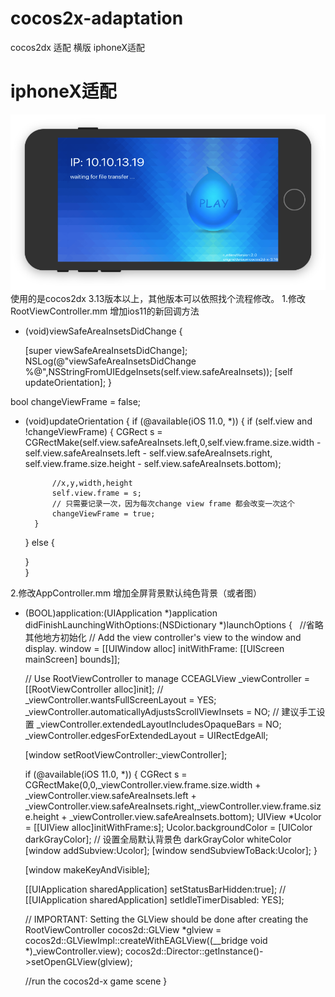 # cocos2x-adaptation
cocos2dx 适配 横版 iphoneX适配

# iphoneX适配
![image](https://github.com/biganans/cocos2x-adaptation/blob/master/res/shipeiX.png)
使用的是cocos2dx 3.13版本以上，其他版本可以依照找个流程修改。
1.修改RootViewController.mm 增加ios11的新回调方法 
- (void)viewSafeAreaInsetsDidChange {
    
    [super viewSafeAreaInsetsDidChange];
    NSLog(@"viewSafeAreaInsetsDidChange %@",NSStringFromUIEdgeInsets(self.view.safeAreaInsets));
    [self updateOrientation];
}

bool changeViewFrame = false;
- (void)updateOrientation {
    if (@available(iOS 11.0, *)) {
        if (self.view and !changeViewFrame)
        {
            CGRect s = CGRectMake(self.view.safeAreaInsets.left,0,self.view.frame.size.width - self.view.safeAreaInsets.left - self.view.safeAreaInsets.right,
                                  self.view.frame.size.height - self.view.safeAreaInsets.bottom);
            
            //x,y,width,height
            self.view.frame = s;
            // 只需要记录一次，因为每次change view frame 都会改变一次这个
            changeViewFrame = true;
        }
    } else {
        
    }   
}

2.修改AppController.mm 增加全屏背景默认纯色背景（或者图）
- (BOOL)application:(UIApplication *)application didFinishLaunchingWithOptions:(NSDictionary *)launchOptions
{
    //省略其他地方初始化
    // Add the view controller's view to the window and display.
    window = [[UIWindow alloc] initWithFrame: [[UIScreen mainScreen] bounds]];
    
    // Use RootViewController to manage CCEAGLView
    _viewController = [[RootViewController alloc]init];
    //    _viewController.wantsFullScreenLayout = YES;
    _viewController.automaticallyAdjustsScrollViewInsets = NO; // 建议手工设置
    _viewController.extendedLayoutIncludesOpaqueBars = NO;
    _viewController.edgesForExtendedLayout = UIRectEdgeAll;
    
    [window setRootViewController:_viewController];
    
    if (@available(iOS 11.0, *))
    {
        CGRect s = CGRectMake(0,0,_viewController.view.frame.size.width + _viewController.view.safeAreaInsets.left + _viewController.view.safeAreaInsets.right,_viewController.view.frame.size.height + _viewController.view.safeAreaInsets.bottom);
        UIView *Ucolor = [[UIView alloc]initWithFrame:s];
        Ucolor.backgroundColor = [UIColor darkGrayColor]; // 设置全局默认背景色 darkGrayColor whiteColor
        [window addSubview:Ucolor];
        [window sendSubviewToBack:Ucolor];
    }
    
    [window makeKeyAndVisible];
    
    [[UIApplication sharedApplication] setStatusBarHidden:true];
    //    [[UIApplication sharedApplication] setIdleTimerDisabled: YES];
    
    // IMPORTANT: Setting the GLView should be done after creating the RootViewController
    cocos2d::GLView *glview = cocos2d::GLViewImpl::createWithEAGLView((__bridge void *)_viewController.view);
    cocos2d::Director::getInstance()->setOpenGLView(glview);
    
    //run the cocos2d-x game scene
}

